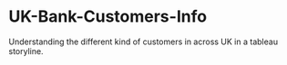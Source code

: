 # UK-Bank-Customers-Info

Understanding the different kind of customers in across UK in a tableau storyline.
